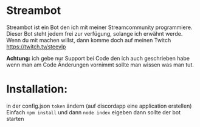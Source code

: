 # Streambot
Streambot ist ein Bot den ich mit meiner Streamcommunity programmiere.
Dieser Bot steht jedem frei zur verfügung, solange ich erwähnt werde.
Wenn du mit machen willst, dann komme doch auf meinen Twitch https://twitch.tv/steevlp

**Achtung:** ich gebe nur Support bei Code den ich auch geschrieben habe wenn man am Code Änderungen vornimmt sollte man wissen was man tut.

# Installation:
in der config.json `token` ändern (auf discordapp eine application erstellen)
Einfach `npm install` und dann `node index` eigeben dann sollte der bot starten
